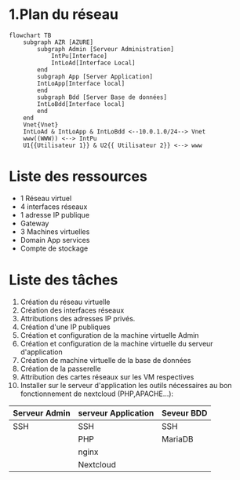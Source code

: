 # 1.Plan du réseau
```mermaid
flowchart TB
    subgraph AZR [AZURE]
        subgraph Admin [Serveur Administration]
            IntPu[Interface]
            IntLoAd[Interface Local]
        end
        subgraph App [Server Application]
        IntLoApp[Interface local]
        end
        subgraph Bdd [Server Base de données]
        IntLoBdd[Interface local]
        end
    end
    Vnet{Vnet}
    IntLoAd & IntLoApp & IntLoBdd <--10.0.1.0/24--> Vnet
    www((WWW)) <--> IntPu
    U1{{Utilisateur 1}} & U2{{ Utilisateur 2}} <--> www
```

# Liste des ressources

* 1 Réseau virtuel
* 4 interfaces réseaux
* 1 adresse IP publique
* Gateway
* 3 Machines virtuelles
* Domain App services
* Compte de stockage


# Liste des tâches

1. Création du réseau virtuelle
2. Création des interfaces réseaux
3. Attributions des adresses IP privés.
4. Création d'une IP publiques
5. Création et configuration de la machine virtuelle Admin
6. Création et configuration de la machine virtuelle du serveur d'application
7. Création de machine virtuelle de la base de données
8. Création de la passerelle
9. Attribution des cartes réseaux sur les VM respectives
10. Installer sur le serveur d'application les outils nécessaires au bon fonctionnement de nextcloud (PHP,APACHE...):


| Serveur Admin | serveur Application | Seveur BDD |
|---|---|---|
| SSH | SSH | SSH |
|  | PHP | MariaDB |
|  | nginx |  |
|  | Nextcloud |  |
